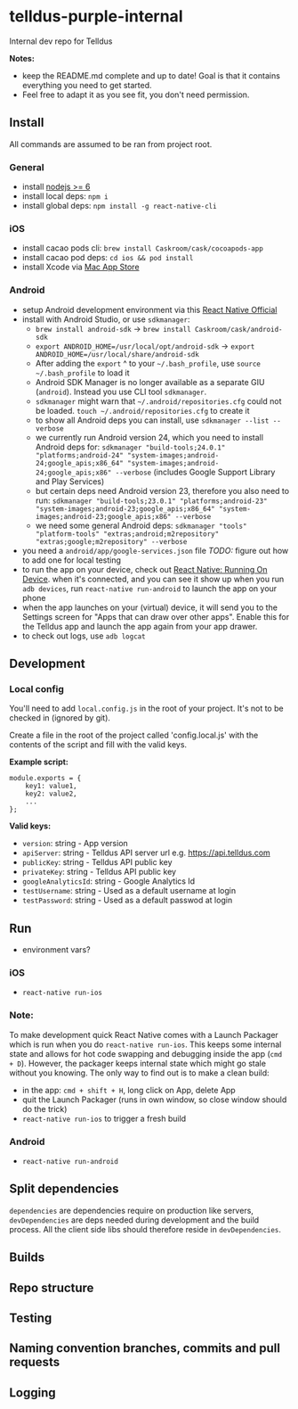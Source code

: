# telldus-purple-internal

Internal dev repo for Telldus

**Notes:**

- keep the README.md complete and up to date! Goal is that it contains everything you need to get started.
- Feel free to adapt it as you see fit, you don't need permission.

## Install

All commands are assumed to be ran from project root.

### General

- install [nodejs >= 6](https://nodejs.org/en/)
- install local deps: `npm i`
- install global deps: `npm install -g react-native-cli`

### iOS

- install cacao pods cli: `brew install Caskroom/cask/cocoapods-app`
- install cacao pod deps: `cd ios && pod install`
- install Xcode via [Mac App Store](https://itunes.apple.com/us/app/xcode/id497799835?mt=12)

### Android

- setup Android development environment via this [React Native Official](https://facebook.github.io/react-native/releases/0.23/docs/android-setup.html)
- install with Android Studio, or use `sdkmanager`:
  - `brew install android-sdk` -> `brew install Caskroom/cask/android-sdk`
  - `export ANDROID_HOME=/usr/local/opt/android-sdk` -> `export ANDROID_HOME=/usr/local/share/android-sdk`
  - After adding the `export` ^ to your `~/.bash_profile`, use `source ~/.bash_profile` to load it
  - Android SDK Manager is no longer available as a separate GIU (`android`). Instead you use CLI tool `sdkmanager`.
  - `sdkmanager` might warn that `~/.android/repositories.cfg` could not be loaded. `touch ~/.android/repositories.cfg` to create it
  - to show all Android deps you can install, use `sdkmanager --list --verbose`
  - we currently run Android version 24, which you need to install Android deps for:
  `sdkmanager "build-tools;24.0.1" "platforms;android-24" "system-images;android-24;google_apis;x86_64" "system-images;android-24;google_apis;x86" --verbose` (includes Google Support Library and Play Services)
  - but certain deps need Android version 23, therefore you also need to run:
  `sdkmanager "build-tools;23.0.1" "platforms;android-23" "system-images;android-23;google_apis;x86_64" "system-images;android-23;google_apis;x86" --verbose`
  - we need some general Android deps:
  `sdkmanager "tools" "platform-tools" "extras;android;m2repository" "extras;google;m2repository" --verbose`
- you need a `android/app/google-services.json` file
  *TODO:* figure out how to add one for local testing
- to run the app on your device, check out [React Native: Running On Device](https://facebook.github.io/react-native/releases/0.23/docs/running-on-device-android.html#content). when it's connected, and you can see it show up when you run `adb devices`, run `react-native run-android` to launch the app on your phone
- when the app launches on your (virtual) device, it will send you to the Settings screen for "Apps that can draw over other apps". Enable this for the Telldus app and launch the app again from your app drawer.
- to check out logs, use `adb logcat`

## Development

### Local config

You'll need to add `local.config.js` in the root of your project. It's not to be checked in (ignored by git).

Create a file in the root of the project called 'config.local.js' with the contents of the script and fill with the valid keys.

**Example script:**

```
module.exports = {
	key1: value1,
	key2: value2,
	...
};
```

**Valid keys:**

 - `version`: string - App version
 - `apiServer`: string - Telldus API server url e.g. https://api.telldus.com
 - `publicKey`: string - Telldus API public key
 - `privateKey`: string - Telldus API public key
 - `googleAnalyticsId`: string - Google Analytics Id
 - `testUsername`: string - Used as a default username at login
 - `testPassword`: string - Used as a default passwod at login


## Run

- environment vars?

### iOS

- `react-native run-ios`

### Note:

To make development quick React Native comes with a Launch Packager which is run when you do `react-native run-ios`. This keeps some internal state and allows for hot code swapping and debugging inside the app (`cmd + D`). However, the packager keeps internal state which might go stale without you knowing. The only way to find out is to make a clean build:

- in the app: `cmd + shift + H`, long click on App, delete App
- quit the Launch Packager (runs in own window, so close window should do the trick)
- `react-native run-ios` to trigger a fresh build

### Android

- `react-native run-android`

## Split dependencies

`dependencies` are dependencies require on production like servers, `devDependencies` are deps needed during development and the build process. All the client side libs should therefore reside in `devDependencies`.

## Builds

## Repo structure

## Testing

## Naming convention branches, commits and pull requests

## Logging
